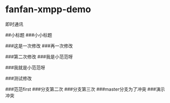 # fanfan-xmpp-demo
即时通讯

##小标题
###小小标题

###这是一次修改
###再一次修改

###第二次修改
###我是小范范呀

###我就是小范范呀


###测试修改

###范范first
###分支第二次
###分支第三次
###master分支为了冲突
###演示冲突

